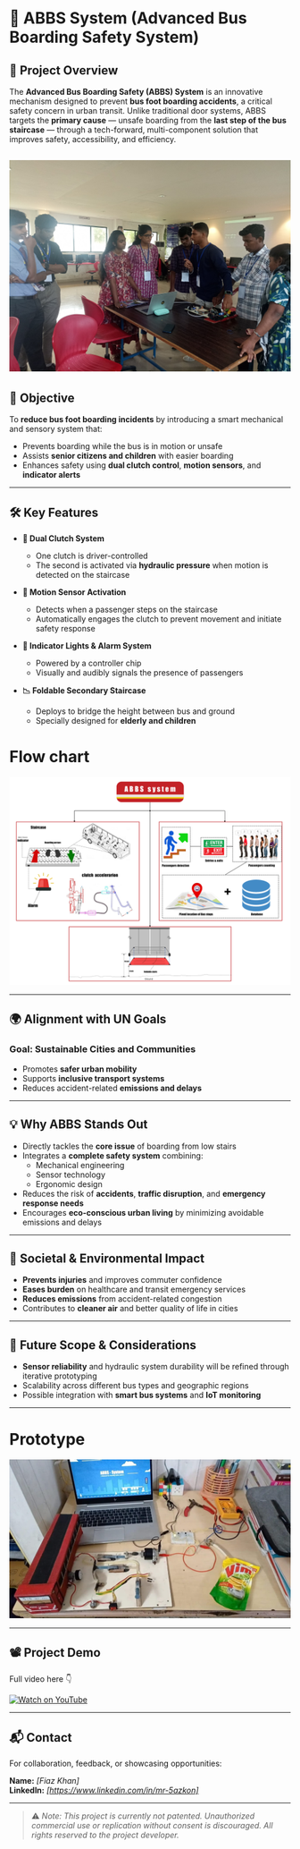 # 🚌 ABBS System (Advanced Bus Boarding Safety System)

## 🚀 Project Overview

The **Advanced Bus Boarding Safety (ABBS) System** is an innovative mechanism designed to prevent **bus foot boarding accidents**, a critical safety concern in urban transit. Unlike traditional door systems, ABBS targets the **primary cause** — unsafe boarding from the **last step of the bus staircase** — through a tech-forward, multi-component solution that improves safety, accessibility, and efficiency.

![Presentation](SURVEY/presentation.jpg)
---

## 🎯 Objective

To **reduce bus foot boarding incidents** by introducing a smart mechanical and sensory system that:
- Prevents boarding while the bus is in motion or unsafe
- Assists **senior citizens and children** with easier boarding
- Enhances safety using **dual clutch control**, **motion sensors**, and **indicator alerts**

---

## 🛠️ Key Features

- **🧠 Dual Clutch System**  
  - One clutch is driver-controlled  
  - The second is activated via **hydraulic pressure** when motion is detected on the staircase

- **🎯 Motion Sensor Activation**  
  - Detects when a passenger steps on the staircase  
  - Automatically engages the clutch to prevent movement and initiate safety response

- **🔔 Indicator Lights & Alarm System**  
  - Powered by a controller chip  
  - Visually and audibly signals the presence of passengers

- **📉 Foldable Secondary Staircase**  
  - Deploys to bridge the height between bus and ground  
  - Specially designed for **elderly and children**

# Flow chart
![prototype](PROTOTYPE/ABBS%20flow%20chart.jpg)

---

## 🌍 Alignment with UN Goals

### Goal: **Sustainable Cities and Communities**
- Promotes **safer urban mobility**
- Supports **inclusive transport systems**
- Reduces accident-related **emissions and delays**

---

## 💡 Why ABBS Stands Out

- Directly tackles the **core issue** of boarding from low stairs
- Integrates a **complete safety system** combining:
  - Mechanical engineering
  - Sensor technology
  - Ergonomic design
- Reduces the risk of **accidents**, **traffic disruption**, and **emergency response needs**
- Encourages **eco-conscious urban living** by minimizing avoidable emissions and delays

---

## 🌱 Societal & Environmental Impact

- **Prevents injuries** and improves commuter confidence
- **Eases burden** on healthcare and transit emergency services
- **Reduces emissions** from accident-related congestion
- Contributes to **cleaner air** and better quality of life in cities

---

## 🧪 Future Scope & Considerations

- **Sensor reliability** and hydraulic system durability will be refined through iterative prototyping
- Scalability across different bus types and geographic regions
- Possible integration with **smart bus systems** and **IoT monitoring**

---
# Prototype
![](PROTOTYPE/IMG-20240830-WA0014%20(3).jpg)

---

## 📽️ Project Demo
Full video here 👇

[![Watch on YouTube](https://img.youtube.com/vi/kNvuSpVP_5s/hqdefault.jpg)](https://www.youtube.com/watch?v=kNvuSpVP_5s) 

---
## 📬 Contact

For collaboration, feedback, or showcasing opportunities:

**Name:** *[Fiaz Khan]*   
**LinkedIn:** *[https://www.linkedin.com/in/mr-5azkon]*

---

> ⚠️ *Note: This project is currently not patented. Unauthorized commercial use or replication without consent is discouraged. All rights reserved to the project developer.*

